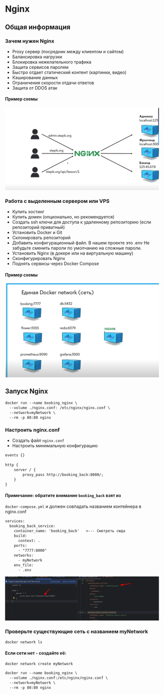 # Nginx

## Общая информация

### Зачем нужен Nginx

- Proxy сервер (посредник между клиентом и сайтом)
- Балансировка нагрузки
- Блокировка нежелательного трафика
- Защита сервисов паролем
- Быстро отдает статический контент (картинки, видео)
- Кэширование данных
- Ограничения скорости отдачи ответов
- Защита от DDOS атак

#### Пример схемы

![BPMN-схема бизнес-процесса](/9%20Docker%20и%20деплой%20проекта/Nginx2.png)

### Работа с выделенным сервером или VPS

- Купить хостинг
- Купить домен (опционально, но рекомендуется)
- Создать ssh ключи для доступа к удаленному репозиторию (если репозиторий приватный)
- Установить Docker и Git
- Склонировать репозиторий
- Добавить конфигурационный файл. В нашем проекте это .env Не забудьте сменить пароли по умолчанию на сложные пароли.
- Установить Nginx (в докере или на виртуальную машину)
- Сконфигурировать Nginx
- Поднять сервисы через Docker Compose

#### Пример схемы

![BPMN-схема бизнес-процесса](/9%20Docker%20и%20деплой%20проекта/Nginx.png)

## Запуск Nginx

```shell
docker run --name booking_nginx \
  --volume ./nginx.conf: /etc/nginx/nginx.conf \
  --network=myNetwork \
  --rm -p 80:80 nginx
```

### Настроить nginx.conf

- Создать файл  `nginx.conf`
- Настроить минимальную конфигурацию

```text
events {}

http {
    server / {
        proxy_pass http://booking_back:8000/;
    }
}
```

#### Примечание: обратите внимание `booking_back` взят из

`docker-compose.yml` и должен совпадать названием контейнера в nginx.conf

```text
services:
  booking_back_service:
    container_name: 'booking_back'   <--- Смотреть сюда 
    build:
      context: .
    ports:
      - "7777:8000"
    networks:
      - myNetwork
    env_file:
      - .env
```

![Nginx](/9%20Docker%20и%20деплой%20проекта/nginx_5.png)


### Проверьте существующие сеть с названием myNetwork
```shell
docker network ls
```

#### Если сети нет - создайте её:
```shell
docker network create myNetwork
```

```shell
docker run --name booking_nginx \
  --volume ./nginx.conf:/etc/nginx/nginx.conf \
  --network=myNetwork \
  --rm -p 80:80 nginx
```